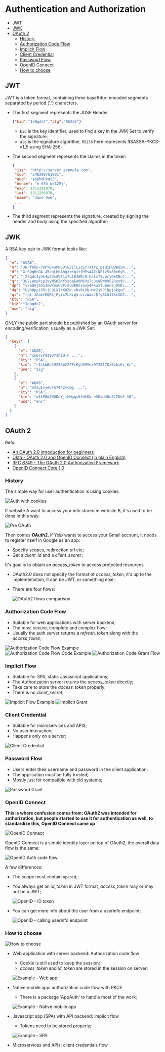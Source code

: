 # Authentication and Authorization

- [JWT](#jwt)
- [JWK](#jwk)
- [OAuth 2](#oauth-2)
  - [History](#history)
  - [Authorization Code Flow](#authorization-code-flow)
  - [Implicit Flow](#implicit-flow)
  - [Client Credential](#client-credential)
  - [Password Flow](#password-flow)
  - [OpenID Connect](#openid-connect)
  - [How to choose](#how-to-choose)

## JWT

JWT is a token format, containing three base64url encoded segments separated by period ('.') characters. 

- The first segment represents the JOSE Header 

  ```json
  {"kid":"1e9gdk7","alg":"RS256"}
  ```

    - `kid` is the key identifier, used to find a key in the JWK Set to verify the signature;
    - `alg` is the signature algorithm, `RS256` here represents RSASSA-PKCS-v1_5 using SHA-256;

- The second segment represents the claims in the token 

  ```json
  {
   "iss": "http://server.example.com",
   "sub": "248289761001",
   "aud": "s6BhdRkqt3",
   "nonce": "n-0S6_WzA2Mj",
   "exp": 1311281970,
   "iat": 1311280970,
   "name": "Jane Doe",
   ...
  }
  ```

- The third segment represents the signature, created by signing the header and body using the specified algorithm

## JWK

A RSA key pair in JWK format looks like:

```json
{
  "e": "AQAB",
  "n": "3NFfKkp-P8PxG4wPN6DjB21TL2cEr7XjrZ_pzOiDUBe8SN...",
  "d": "XrS9qBnDA_45zqLHdAhg1rKg1tfMPsA4IiNP1z5x80v6yR...",
  "p": "_27qdcIybk4wJDsAVl1x7o10JWEc0-ha1sT5vpryOSXBcC...",
  "q": "3U7Lanpkcp2vyW50ZKfssoaEAKM6VyTL3xeEWm95ZRxo9P...",
  "dp": "sxaUAj5G13mwXSaU5PidUdERdsewy44kamIubAn8_D5Rc...",
  "dq": "UVn0ppiFMijLBLXIrXOZK-sMvRtDh-Mr2j9P1NqjekqeP...",
  "qi": "rpt-JQabYEQR5jFyix7LXiq5-LczWaxJEfyBCh17XcSKZ...",
  "kty": "RSA",
  "kid":"1e9gdk7",
  "use": "sig"
}
```

ONLY the public part should be published by an OAuth server for encoding/verification, usually as a JWK Set:

```json
{
  "keys": [
    {
      "e": "AQAB",
      "n": "xwQ72P9z9OYshiQ-n ...",
      "kty": "RSA",
      "kid": "r1LkbBo3925Rb2ZFFrKyU3MVex9T2817Kx0vbi6i_Kc",
      "use": "sig"
    },
    {
      "e": "AQAB",
      "n": "mXauIvyeUFA74P2vcmg ...",
      "kty": "RSA",
      "kid": "w5kPRdJWODnYjihMgqs0tHkKk-e5OxU4DnSCZDkF_h0",
      "use": "enc"
    }
  ]
}
```

## OAuth 2

Refs:

- [An OAuth 2.0 introduction for beginners](https://itnext.io/an-oauth-2-0-introduction-for-beginners-6e386b19f7a9)
- [Okta - OAuth 2.0 and OpenID Connect (in plain English)](https://youtu.be/996OiexHze0)
- [RFC 6749 - The OAuth 2.0 Authorization Framework](https://tools.ietf.org/html/rfc6749)
- [OpenID Connect Core 1.0](https://openid.net/specs/openid-connect-core-1_0.html#OfflineAccess)


### History

The simple way for user authentication is using cookies:

![Auth with cookies](images/auth_cookie.png)

If website A want to access your info stored in website B, it's used to be done in this way:

![Pre OAuth](images/auth_pre-oauth.png)

Then comes **OAuth2**, if Yelp wants to access your Gmail account, it needs to register itself in Google as an app:

- Specify scopes, redirection url etc;
- Get a *client_id* and a *client_secret* ;

It's goal is to obtain an *access_token* to access protected resources

- OAuth2.0 does not specify the format of *access_token*, it's up to the implementation, it can be JWT, or something else;
- There are four flows:

  ![OAuth2 flows comparison](./images/oauth2_flows.png)

### Authorization Code Flow

- Suitable for web applications with server backend;
- The most secure, complete and complex flow;
- Usually the auth server returns a *refresh_token* along with the *access_token*;

![Authorization Code Flow Example](images/oauth2_auth-code-flow-example.png)
![Authorization Code Flow Code Example](images/oauth2_auth-code-flow-code-example.png)
![Authorization Code Grant Flow](images/oauth2_auth-code-grant-flow.png)

### Implicit Flow

- Suitable for SPA, static Javascript applications;
- The Authorization server returns the *access_token* directly;
- Take care to store the *access_token* properly;
- There is no *client_secret*;

![Implicit Flow Example](images/oauth2_implicit-flow-example.png)
![Implicit Grant](images/oauth2_implicit-grant-flow.png)


### Client Credential

- Suitable for microservices and APIS;
- No user interaction;
- Happens only on a server;

![Client Credential](images/oauth2_client-credential-flow.png)

### Password Flow

- Users enter their username and password in the client application;
- The application must be fully trusted;
- Mostly just for compatible with old systems;

![Password Grant](images/oauth2_password-grant-flow.png)

### OpenID Connect

**This is where confusion comes from: OAuth2 was intended for authorization, but people started to use it for authentication as well, to standardize this, OpenID Connect came up**

![OpenID Connect](images/oauth2_openid-connect.png)

OpenID Connect is a simple identity layer on top of OAuth2, the overall data flow is the same:

![OpenID Auth code flow](images/oauth2_openid-auth-code-flow.png)

A few differences:

- The *scope* must contain `openid`;

- You always get an *id_token* in JWT format, *access_token* may or may not be a JWT;

  ![OpenID - ID token](images/oauth2_id-token-jwt.png)

- You can get more info about the user from a userinfo endpoint;

  ![OpenID - calling userinfo endpoint](images/oauth2_openid-userinfo-endpoint.png)


### How to choose

![How to choose](images/oauth2_choose-a-flow.png)

- Web application with server backend: Authorization code flow

  - Cookie is still used to keep the session;
  - *access_token* and *id_token* are stored in the session on server;

  ![Example - Web app](images/oauth2_example-web-app.png)

- Native mobile app: authorization code flow with PKCE

  - There is a package 'AppAuth' to handle most of the work;

  ![Example - Native mobile app](images/oauth2_example-native-mobile-app.png)

- Javascript app (SPA) with API backend: implicit flow

  - Tokens need to be stored properly;

  ![Example - SPA](images/oauth2_example-spa.png)

- Microservices and APIs: client credentials flow